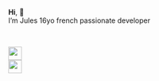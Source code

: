 **Hi**, 👋 <br>
I’m Jules 16yo french passionate developer



<br>

<a href='https://ko-fi.com/itzdragon'><img src='https://ko-fi.com/img/githubbutton_sm.svg' height="27px"/></a> <br>
<a href='https://twitter.com/_ItzDragon_'><img src='https://svgshare.com/i/sv2.svg' height="27px"/></a>
